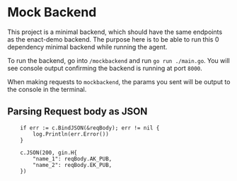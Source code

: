 # Mock Backend
This project is a minimal backend, which should have the same endpoints as the enact-demo backend.
The purpose here is to be able to run this 0 dependency minimal backend while running the agent.

To run the backend, go into `/mockbackend` and run `go run ./main.go`. You will see console output confirming the backend is running at port `8000`.

When making requests to `mockbackend`, the params you sent will be output to the console in the terminal.


## Parsing Request body as JSON 

```
    if err := c.BindJSON(&reqBody); err != nil {
        log.Println(err.Error())
    }

    c.JSON(200, gin.H{
        "name_1": reqBody.AK_PUB,
        "name_2": reqBody.EK_PUB,
    })
```